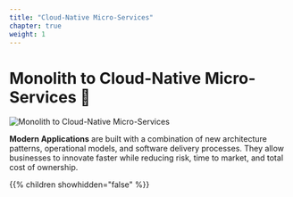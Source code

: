 ```yaml
---
title: "Cloud-Native Micro-Services"
chapter: true
weight: 1
---
```


# Monolith to Cloud-Native Micro-Services 🚀

![Monolith to Cloud-Native Micro-Services](/images/Monolith-to-Cloud-Native-Micro-Services.png?width=50pc)

**Modern Applications** are built with a combination of new architecture patterns, operational models, and software delivery processes. They allow businesses to innovate faster while reducing risk, time to market, and total cost of ownership.


{{% children showhidden="false" %}}